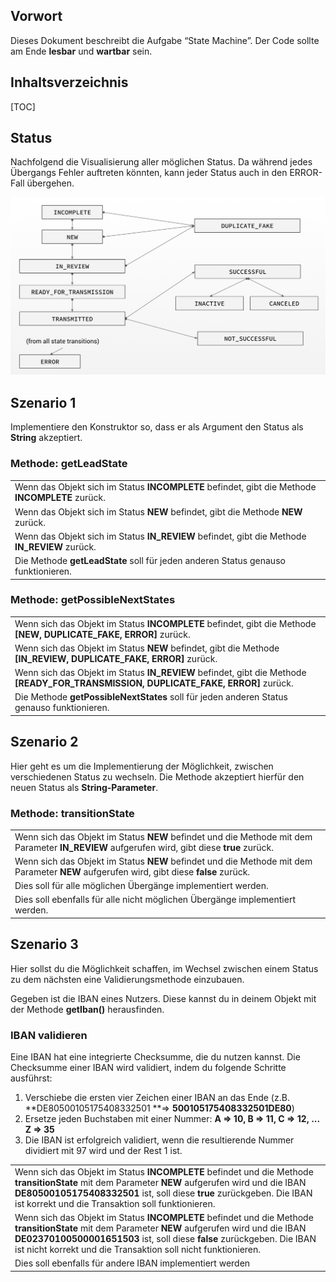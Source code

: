 ## Vorwort

Dieses Dokument beschreibt die Aufgabe “State Machine”. Der Code sollte am Ende **lesbar** und **wartbar** sein.


## Inhaltsverzeichnis


[TOC]





## Status

Nachfolgend die Visualisierung aller möglichen Status. Da während jedes Übergangs Fehler auftreten könnten, kann jeder Status auch in den ERROR-Fall übergehen.


![alt_text](statemachine.png "image_tooltip")



## Szenario 1

Implementiere den Konstruktor so, dass er als Argument den Status als **String** akzeptiert.


### Methode: getLeadState


<table>
  <tr>
   <td>Wenn das Objekt sich im Status <strong>INCOMPLETE</strong> befindet, gibt die Methode <strong>INCOMPLETE</strong> zurück.
   </td>
  </tr>
  <tr>
   <td>Wenn das Objekt sich im Status <strong>NEW</strong> befindet, gibt die Methode <strong>NEW</strong> zurück.
   </td>
  </tr>
  <tr>
   <td>Wenn das Objekt sich im Status <strong>IN_REVIEW</strong> befindet, gibt die Methode <strong>IN_REVIEW</strong> zurück.
   </td>
  </tr>
  <tr>
   <td>Die Methode <strong>getLeadState</strong> soll für jeden anderen Status genauso funktionieren.
   </td>
  </tr>
</table>





### Methode: getPossibleNextStates


<table>
  <tr>
   <td>Wenn sich das Objekt im Status <strong>INCOMPLETE</strong> befindet, gibt die Methode <strong>[NEW, DUPLICATE_FAKE, ERROR]</strong> zurück.
   </td>
  </tr>
  <tr>
   <td>Wenn sich das Objekt im Status <strong>NEW</strong> befindet, gibt die Methode <strong>[IN_REVIEW, DUPLICATE_FAKE, ERROR]</strong> zurück.
   </td>
  </tr>
  <tr>
   <td>Wenn sich das Objekt im Status <strong>IN_REVIEW</strong> befindet, gibt die Methode <strong>[READY_FOR_TRANSMISSION, DUPLICATE_FAKE, ERROR]</strong> zurück.
   </td>
  </tr>
  <tr>
   <td>Die Methode <strong>getPossibleNextStates</strong> soll für jeden anderen Status genauso funktionieren.
   </td>
  </tr>
</table>



## Szenario 2

Hier geht es um die Implementierung der Möglichkeit, zwischen verschiedenen Status zu wechseln. Die Methode akzeptiert hierfür den neuen Status als **String-Parameter**.


### Methode: transitionState


<table>
  <tr>
   <td>Wenn sich das Objekt im Status <strong>NEW</strong> befindet und die Methode mit dem Parameter <strong>IN_REVIEW</strong> aufgerufen wird, gibt diese <strong>true</strong> zurück.
   </td>
  </tr>
  <tr>
   <td>Wenn sich das Objekt im Status <strong>NEW</strong> befindet und die Methode mit dem Parameter <strong>NEW</strong> aufgerufen wird, gibt diese <strong>false</strong> zurück.
   </td>
  </tr>
  <tr>
   <td>Dies soll für alle möglichen Übergänge implementiert werden.
   </td>
  </tr>
  <tr>
   <td>Dies soll ebenfalls für alle nicht möglichen Übergänge implementiert werden.
   </td>
  </tr>
</table>



## 


## Szenario 3

Hier sollst du die Möglichkeit schaffen, im Wechsel zwischen einem Status zu dem nächsten eine Validierungsmethode einzubauen.

Gegeben ist die IBAN eines Nutzers. Diese kannst du in deinem Objekt mit der Methode **getIban()** herausfinden.


### IBAN validieren

Eine IBAN hat eine integrierte Checksumme, die du nutzen kannst. Die Checksumme einer IBAN wird validiert, indem du folgende Schritte ausführst:



1. Verschiebe die ersten vier Zeichen einer IBAN an das Ende (z.B. **DE80500105175408332501 **=> **500105175408332501DE80**)
2. Ersetze jeden Buchstaben mit einer Nummer: **A => 10, B => 11, C => 12, ... Z => 35**
3. Die IBAN ist erfolgreich validiert, wenn die resultierende Nummer dividiert mit 97 wird und der Rest 1 ist.

<table>
  <tr>
   <td>
Wenn sich das Objekt im Status <strong>INCOMPLETE</strong> befindet und die Methode <strong>transitionState</strong> mit dem Parameter <strong>NEW</strong> aufgerufen wird und die IBAN <strong>DE80500105175408332501 </strong>ist, soll diese <strong>true</strong> zurückgeben. Die IBAN ist korrekt und die Transaktion soll funktionieren.
   </td>
  </tr>
  <tr>
   <td>Wenn sich das Objekt im Status <strong>INCOMPLETE</strong> befindet und die Methode <strong>transitionState</strong> mit dem Parameter <strong>NEW</strong> aufgerufen wird und die IBAN <strong>DE02370100500001651503 </strong>ist, soll diese <strong>false</strong> zurückgeben. Die IBAN ist nicht korrekt und die Transaktion soll nicht funktionieren.
   </td>
  </tr>
  <tr>
   <td>Dies soll ebenfalls für andere IBAN implementiert werden
   </td>
  </tr>
</table>

